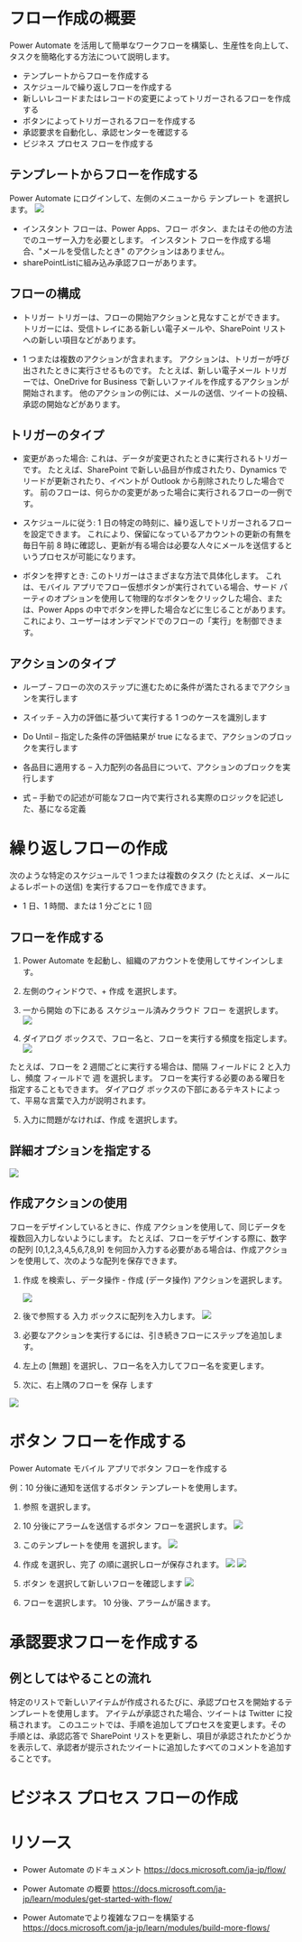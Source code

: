# フロー作成の概要

Power Automate を活用して簡単なワークフローを構築し、生産性を向上して、タスクを簡略化する方法について説明します。

- テンプレートからフローを作成する
- スケジュールで繰り返しフローを作成する
- 新しいレコードまたはレコードの変更によってトリガーされるフローを作成する
- ボタンによってトリガーされるフローを作成する
- 承認要求を自動化し、承認センターを確認する
- ビジネス プロセス フローを作成する

## テンプレートからフローを作成する

Power Automate にログインして、左側のメニューから テンプレート を選択します。
![](img/2021-09-14-01-01-23.png)

- インスタント フローは、Power Apps、フロー ボタン、またはその他の方法でのユーザー入力を必要とします。 インスタント フローを作成する場合、"メールを受信したとき" のアクションはありません。
- sharePointListに組み込み承認フローがあります。

## フローの構成
- トリガー
  トリガーは、フローの開始アクションと見なすことができます。 トリガーには、受信トレイにある新しい電子メールや、SharePoint リストへの新しい項目などがあります。

- 1 つまたは複数のアクションが含まれます。
  アクションは、トリガーが呼び出されたときに実行させるものです。 たとえば、新しい電子メール トリガーでは、OneDrive for Business で新しいファイルを作成するアクションが開始されます。 他のアクションの例には、メールの送信、ツイートの投稿、承認の開始などがあります。

## トリガーのタイプ

- 変更があった場合: これは、データが変更されたときに実行されるトリガーです。 たとえば、SharePoint で新しい品目が作成されたり、Dynamics でリードが更新されたり、イベントが Outlook から削除されたりした場合です。 前のフローは、何らかの変更があった場合に実行されるフローの一例です。

- スケジュールに従う: 1 日の特定の時刻に、繰り返しでトリガーされるフローを設定できます。 これにより、保留になっているアカウントの更新の有無を毎日午前 8 時に確認し、更新が有る場合は必要な人々にメールを送信するというプロセスが可能になります。

- ボタンを押すとき: このトリガーはさまざまな方法で具体化します。 これは、モバイル アプリでフロー仮想ボタンが実行されている場合、サード パーティのオプションを使用して物理的なボタンをクリックした場合、または、Power Apps の中でボタンを押した場合などに生じることがあります。 これにより、ユーザーはオンデマンドでのフローの「実行」を制御できます。

## アクションのタイプ
- ループ – フローの次のステップに進むために条件が満たされるまでアクションを実行します

- スイッチ – 入力の評価に基づいて実行する 1 つのケースを識別します

- Do Until – 指定した条件の評価結果が true になるまで、アクションのブロックを実行します

- 各品目に適用する – 入力配列の各品目について、アクションのブロックを実行します

- 式 – 手動での記述が可能なフロー内で実行される実際のロジックを記述した、基になる定義

# 繰り返しフローの作成

次のような特定のスケジュールで 1 つまたは複数のタスク (たとえば、メールによるレポートの送信) を実行するフローを作成できます。

- 1 日、1 時間、または 1 分ごとに 1 回

## フローを作成する

1. Power Automate を起動し、組織のアカウントを使用してサインインします。

2. 左側のウィンドウで、+ 作成 を選択します。

3. 一から開始 の下にある スケジュール済みクラウド フロー を選択します。
   ![](img/2021-09-14-01-13-13.png)

4. ダイアログ ボックスで、フロー名と、フローを実行する頻度を指定します。
   ![](img/2021-09-14-01-13-37.png)

たとえば、フローを 2 週間ごとに実行する場合は、間隔 フィールドに 2 と入力し、頻度 フィールドで 週 を選択します。 フローを実行する必要のある曜日を指定することもできます。 ダイアログ ボックスの下部にあるテキストによって、平易な言葉で入力が説明されます。

5. 入力に問題がなければ、作成 を選択します。

## 詳細オプションを指定する
![](img/2021-09-14-01-16-06.png)

## 作成アクションの使用
フローをデザインしているときに、作成 アクションを使用して、同じデータを複数回入力しないようにします。 たとえば、フローをデザインする際に、数字の配列 [0,1,2,3,4,5,6,7,8,9] を何回か入力する必要がある場合は、作成アクションを使用して、次のような配列を保存できます。

1. 作成 を検索し、データ操作 - 作成 (データ操作) アクションを選択します。
   
   ![](img/2021-09-14-01-18-04.png)

2. 後で参照する 入力 ボックスに配列を入力します。
   ![](img/2021-09-14-01-18-41.png)

3. 必要なアクションを実行するには、引き続きフローにステップを追加します。

4. 左上の [無題] を選択し、フロー名を入力してフロー名を変更します。

5. 次に、右上隅のフローを 保存 します

![](img/2021-09-14-01-20-33.png)

# ボタン フローを作成する
Power Automate モバイル アプリでボタン フローを作成する

例：10 分後に通知を送信するボタン テンプレートを使用します。

1. 参照 を選択します。

2. 10 分後にアラームを送信するボタン フローを選択します。
   ![](img/2021-09-14-01-32-50.png)

3. このテンプレートを使用 を選択します。
   ![](img/2021-09-14-01-33-25.png)

4. 作成 を選択し、完了 の順に選択しローが保存されます。
   ![](img/2021-09-14-01-33-48.png)
   ![](img/2021-09-14-01-34-15.png)

5. ボタン を選択して新しいフローを確認します
   ![](img/2021-09-14-01-35-04.png)

6. フローを選択します。 10 分後、アラームが届きます。

# 承認要求フローを作成する

## 例としてはやることの流れ
特定のリストで新しいアイテムが作成されるたびに、承認プロセスを開始するテンプレートを使用します。 アイテムが承認された場合、ツイートは Twitter に投稿されます。 このユニットでは、手順を追加してプロセスを変更します。その手順とは、承認応答で SharePoint リストを更新し、項目が承認されたかどうかを表示して、承認者が提示されたツイートに追加したすべてのコメントを追加することです。

# ビジネス プロセス フローの作成


# リソース

- Power Automate のドキュメント https://docs.microsoft.com/ja-jp/flow/

- Power Automate の概要 https://docs.microsoft.com/ja-jp/learn/modules/get-started-with-flow/

- Power Automateでより複雑なフローを構築する https://docs.microsoft.com/ja-jp/learn/modules/build-more-flows/
